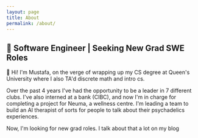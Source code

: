 ```yaml
---
layout: page
title: About
permalink: /about/
---
```

## 👾 Software Engineer | Seeking New Grad SWE Roles

👋 Hi! I'm Mustafa, on the verge of wrapping up my CS degree at Queen's University where I also TA'd discrete math and intro cs.

Over the past 4 years I've had the opportunity to be a leader in 7 different clubs. I've also interned at a bank (CIBC), and now I'm in charge for completing a project for Neuma, a wellness centre. I'm leading a team to build an AI therapist of sorts for people to talk about their psychadelics experiences.

Now, I'm looking for new grad roles. I talk about that a lot on my blog
